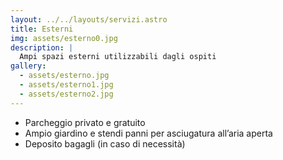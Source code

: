 ```yaml
---
layout: ../../layouts/servizi.astro
title: Esterni
img: assets/esterno0.jpg
description: |
  Ampi spazi esterni utilizzabili dagli ospiti
gallery:
  - assets/esterno.jpg
  - assets/esterno1.jpg
  - assets/esterno2.jpg
---
```


<ul>
<li>Parcheggio privato e gratuito</li>
<li>Ampio giardino e stendi panni per asciugatura all’aria aperta</li>
<li>Deposito bagagli (in caso di necessità)</li>
</ul>